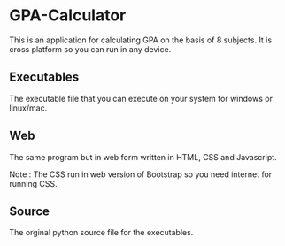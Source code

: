 # GPA-Calculator
This is an application for calculating GPA on the basis of 8 subjects. It is cross platform so you can run in any device.

## Executables
The executable file that you can execute on your system for windows or linux/mac.

## Web
The same program but in web form written in HTML, CSS and Javascript.

Note : The CSS run in web version of Bootstrap so you need internet for running CSS.

## Source
The orginal python source file for the executables.

